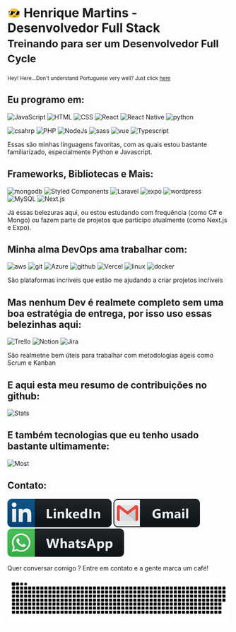 <h1>
  <img src="./public/github/hey.gif" width="30" style="margin-bottom: -5px"/>
  <span>Henrique Martins - Desenvolvedor Full Stack</br><small>
      Treinando para ser um Desenvolvedor Full Cycle
  </small></span></br>

</h1>
<small>Hey! Here...Don't understand Portuguese very well? Just click <a href="https://github.com/ohenrydevopr">here</a></small></br>

<h2>Eu programo em:</h2>
<div>

![JavaScript](https://img.shields.io/badge/-JavaScript-FFFFFF?style=flat-sqaure&logo=javascript)
![HTML](https://img.shields.io/badge/-HTML-FFFFFF?style=flat-sqaure&logo=html5)
![CSS](https://img.shields.io/badge/-CSS-FFFFFF?style=flat-sqaure&logo=css3&logoColor=026EB4)
![React](https://img.shields.io/badge/-React-FFFFFF?style=flat-sqaure&logo=react)
![React Native](https://img.shields.io/badge/-React%20Native-FFFFFF?style=flat-sqaure&logo=react)
![python](https://img.shields.io/badge/-Python-FFFFFF?style=flat-sqaure&logo=python)

![csahrp](https://img.shields.io/badge/-C%23-FFFFFF?style=flat-sqaure&logo=csharp&logoColor=642076)
![PHP](https://img.shields.io/badge/-PHP-FFFFFF?style=flat-sqaure&logo=php)
![NodeJs](https://img.shields.io/badge/-Node.js-FFFFFF?style=flat-sqaure&logo=node.js)
![sass](https://img.shields.io/badge/-Sass-FFFFFF?style=flat-sqaure&logo=sass)
![vue](https://img.shields.io/badge/-Vue.js-FFFFFF?style=flat-sqaure&logo=vue.js)
![Typescript](https://img.shields.io/badge/-TypeScript-FFFFFF?style=flat-sqaure&logo=typescript)

<p>
Essas são minhas linguagens favoritas, com as quais estou bastante familiarizado, especialmente Python e Javascript.
</p>

</div>

<h2>Frameworks, Bibliotecas e Mais:</h2>
<div>

![mongodb](https://img.shields.io/badge/-Mongo-FFFFFF?style=flat-sqaure&logo=mongodb)
![Styled Components](https://img.shields.io/badge/-Styled%20Components-FFFFFF?style=flat-sqaure&logo=Styled-Components)
![Laravel](https://img.shields.io/badge/-Laravel-FFFFFF?style=flat-sqaure&logo=laravel)
![expo](https://img.shields.io/badge/-Expo-FFFFFF?style=flat-sqaure&logo=expo&logoColor=010101)
![wordpress](https://img.shields.io/badge/-Wordpress-FFFFFF?style=flat-sqaure&logo=wordpress&logoColor=207196)
![MySQL](https://img.shields.io/badge/-MySQL-FFFFFF?style=flat-sqaure&logo=mysql)
![Next.js](https://img.shields.io/badge/-Next.js-FFFFFF?style=flat-sqaure&logo=next.js&logoColor=010101)

<p>
Já essas belezuras aqui, ou estou estudando com frequência (como C# e Mongo) ou fazem parte de projetos que participo atualmente (como Next.js e Expo).
</p>

</div>

<h2>Minha alma DevOps ama trabalhar com:</h2>
<div>

![aws](https://img.shields.io/badge/-AWS%20Lambda-FFFFFF?style=flat-sqaure&logo=awslambda)
![git](https://img.shields.io/badge/-Git-FFFFFF?style=flat-sqaure&logo=git)
![Azure](https://img.shields.io/badge/-Azure%20Devops-FFFFFF?style=flat-sqaure&logo=azuredevops&logoColor=0074CD)
![github](https://img.shields.io/badge/-Github%20Actions-FFFFFF?style=flat-sqaure&logo=githubactions)
![Vercel](https://img.shields.io/badge/-Vercel-FFFFFF?style=flat-sqaure&logo=vercel&logoColor=010101)
![linux](https://img.shields.io/badge/-Linux-FFFFFF?style=flat-sqaure&logo=archlinux)
![docker](https://img.shields.io/badge/-Docker-FFFFFF?style=flat-sqaure&logo=Docker)

<p>São plataformas incríveis que estão me ajudando a criar projetos incŕiveis</p>

</div>

<h2>Mas nenhum Dev é realmete completo sem uma boa estratégia de entrega, por isso uso essas belezinhas aqui:</h2>
<div>

![Trello](https://img.shields.io/badge/-Trello-FFFFFF?style=flat-sqaure&logo=trello&logoColor=0074CD)
![Notion](https://img.shields.io/badge/-Notion-FFFFFF?style=flat-sqaure&logo=notion&logoColor=010101)
![Jira](https://img.shields.io/badge/-Jira-FFFFFF?style=flat-sqaure&logo=jira&logoColor=0074CD)

<p>São realmetne bem úteis para trabalhar com metodologias ágeis como Scrum e Kanban</p>
</div>
<h2>E aqui esta meu resumo de contribuições no github:</h2>

![Stats](https://github-readme-stats.vercel.app/api?username=ohenrydevopr&theme=blue-green&show_icons=true&include_all_commits=true&count_private=true&locale=pt-br)

<h2>E também tecnologias que eu tenho usado bastante ultimamente:</h2>

![Most](https://github-readme-stats.vercel.app/api/top-langs/?username=ohenrydevopr&theme=blue-green&layout=compact&langs_count=7&locale=pt-br)

<h2>Contato:</h2>
<div>
    <a href="https://linkedin.com/in/ohenrydevopr"><img src="https://github.com/MikeCodesDotNET/ColoredBadges/raw/master/svg/social/linkedin.svg"
         alt="example badge"></a>
    <a href="mailto:ohenrydevopr@gmail.com"><img src="https://github.com/MikeCodesDotNET/ColoredBadges/raw/master/svg/social/gmail.svg"
         alt="example badge"></a>
    <a href="https://wa.me/5541999493522?text=Oi Henry! Eu achei você no Github!"><img src="https://github.com/MikeCodesDotNET/ColoredBadges/raw/master/svg/social/whatsapp.svg"
         alt="example badge"></a>
    <p>Quer conversar comigo ? Entre em contato e a gente marca um café!</p>
</div>

<div align="center"><img src="https://github.com/ohenrydevopr/ohenrydevopr/blob/snake/snake.svg"/></div>
